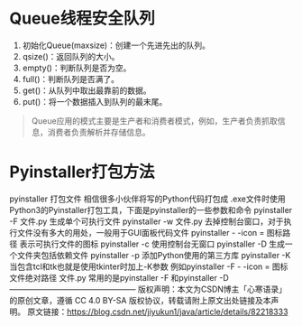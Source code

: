 # Queue线程安全队列

1. 初始化Queue(maxsize)：创建一个先进先出的队列。
2. qsize()：返回队列的大小。
3. empty()：判断队列是否为空。
4. full()：判断队列是否满了。
5. get()：从队列中取出最靠前的数据。
6. put()：将一个数据插入到队列的最末尾。

> Queue应用的模式主要是生产者和消费者模式，例如，生产者负责抓取信息，消费者负责解析并存储信息。

# Pyinstaller打包方法

pyinstaller 打包文件
相信很多小伙伴将写的Python代码打包成 .exe文件时使用Python3的Pyinstaller打包工具，下面是pyinstaller的一些参数和命令
pyinstaller -F 文件.py 生成单个可执行文件
pyinstaller -w 文件.py 去掉控制台窗口，对于执行文件没有多大的用处，一般用于GUI面板代码文件
pyinstaller - -icon = 图标路径 表示可执行文件的图标
pyinstaller -c 使用控制台无窗口
pyinstaller -D 生成一个文件夹包括依赖文件
pyinstaller -p 添加Python使用的第三方库
pyinstaller -K 当包含tcl和tk也就是使用tkinter时加上-K参数
例如pyinstaller -F - -icon = 图标文件绝对路径 文件.py
常用的是pyinstaller -F 和pyinstaller -D
————————————————
版权声明：本文为CSDN博主「心寒语录」的原创文章，遵循 CC 4.0 BY-SA 版权协议，转载请附上原文出处链接及本声明。
原文链接：https://blog.csdn.net/jiyukun1/java/article/details/82218333
